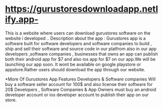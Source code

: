 # https://gurustoresdownloadapp.netlify.app-
This is a website where users can download gurustores software on the website i developed ..
Description about the app :
Gurustores app is a software built for software developers and software companies to build , ship and sell their software and source code in our platfrom also in our app developers ,software companies , businesses that owns an app can publish both their android app for $7 and also ios app for $7 on our app.We will be launching our app soon. It wont be available on google playstore or appstore.Rather users should download the app through our website.

*More Of Gurustores  App Features
Developers & Software companies Will buy a software seller account for 100$ and also license their software for 20$ Developers , Software Companies & App Owners must buy an android developer account or ios developer account to publish their app on our store.
